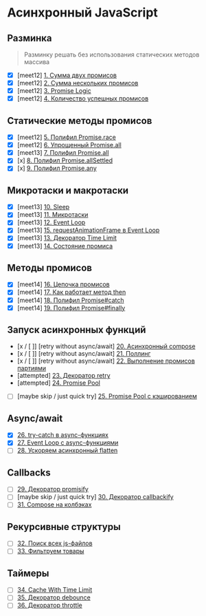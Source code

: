 # Асинхронный JavaScript

## Разминка
> Разминку решать без использования статических методов массива
- [x] [meet12] [1. Сумма двух промисов](1.add-two-promises.js)
- [x] [meet12] [2. Сумма нескольких промисов](2.add-all-promises.js)
- [x] [meet12] [3. Promise Logic](3.promise-logic.js)
- [x] [meet12] [4. Количество успешных промисов](4.count-fulfilled-promises.js)

## Статические методы промисов
- [x] [meet12] [5. Полифил Promise.race](5.race.js)
- [x] [meet12] [6. Упрощенный Promise.all](6.simple-all.js)
- [x] [meet13] [7. Полифил Promise.all](7.all.js)
- [x] [x] [8. Полифил Promise.allSettled](8.all-settled.js)
- [x] [x] [9. Полифил Promise.any](9.any.js)

## Микротаски и макротаски
- [x] [meet13] [10. Sleep](10.sleep.js)
- [x] [meet13] [11. Микротаски](11.microtasks.js)
- [x] [meet13] [12. Event Loop](12.event-loop.js)
- [x] [meet13] [15. requestAnimationFrame в Event Loop](15.raf.js) 
- [x] [meet13] [13. Декоратор Time Limit](13.time-limit.js)
- [x] [meet13] [14. Состояние промиса](14.state.js)

## Методы промисов
- [x] [meet14] [16. Цепочка промисов](16.chain.js)
- [x] [meet14] [17. Как работает метод then](17.then.js)
- [x] [meet14] [18. Полифил Promise#catch](18.catch.js)
- [x] [meet14] [19. Полифил Promise#finally](19.finally.js)

## Запуск асинхронных функций
- [x / [ ]] [retry without async/await] [20. Асинхронный compose](20.compose-async.js)
- [x / [ ]] [retry without async/await] [21. Поллинг](21.polling.js)
- [x / [ ]] [retry without async/await] [22. Выполнение промисов партиями](22.promise-batch.js)
- [attempted] [23. Декоратор retry](23.retry.js)
- [attempted] [24. Promise Pool](24.promise-pool.js)
- [ ] [maybe skip / just quick try] [25. Promise Pool с кэшированием](25.promise-pool-memo.js)

## Async/await
- [x] [26. try-catch в async-функциях](26.async-try-catch.js)
- [x] [27. Event Loop с async-функциями](27.async-event-loop.js)
- [ ] [28. Ускоряем асинхронный flatten](28.boost-async-flatten.js)

## Callbacks
- [ ] [29. Декоратор promisify](29.promisify.js)
- [ ] [maybe skip / just quick try] [30. Декоратор callbackify](30.callbackify.js)
- [ ] [31. Compose на колбэках](31.compose-callback.js)

## Рекурсивные структуры
- [ ] [32. Поиск всех js-файлов](32.file-system.js)
- [ ] [33. Фильтруем товары](33.products.js)

## Таймеры
- [ ] [34. Cache With Time Limit](34.cache.js)
- [ ] [35. Декоратор debounce](35.debounce.js)
- [ ] [36. Декоратор throttle](36.throttle.js)